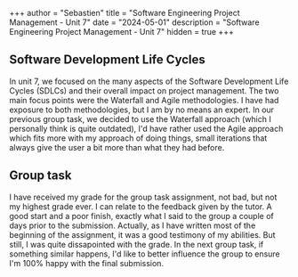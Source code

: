 +++
author = "Sebastien"
title = "Software Engineering Project Management - Unit 7"
date = "2024-05-01"
description = "Software Engineering Project Management - Unit 7"
hidden = true
+++

## Software Development Life Cycles

In unit 7, we focused on the many aspects of the Software Development Life Cycles (SDLCs) and their overall impact on project management.
The two main focus points were the Waterfall and Agile methodologies. I have had exposure to both methodologies, but I am by no means an expert. In our previous group task, we decided to use the Waterfall approach (which I personally think is quite outdated), I'd have rather used the Agile approach which fits more with my approach of doing things, small iterations that always give the user a bit more than what they had before.

## Group task

I have received my grade for the group task assignment, not bad, but not my highest grade ever. I can relate to the feedback given by the tutor. A good start and a poor finish, exactly what I said to the group a couple of days prior to the submission. Actually, as I have written most of the beginning of the assignment, it was a good testimony of my abilities. But still, I was quite dissapointed with the grade. In the next group task, if something similar happens, I'd like to better influence the group to ensure I'm 100% happy with the final submission.